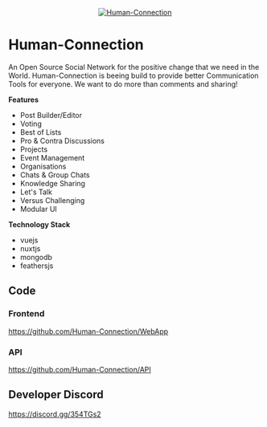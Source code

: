 <p align="center">
  <a href="https://human-connection.org"><img align="center" src="https://github.com/Human-Connection/Human-Connection/blob/master/lets_get_together_2.png" alt="Human-Connection" /></a>
</p>

# Human-Connection

An Open Source Social Network for the positive change that we need in the World.
Human-Connection is beeing build to provide better Communication Tools for everyone.
We want to do more than comments and sharing!

**Features**
- Post Builder/Editor
- Voting
- Best of Lists
- Pro & Contra Discussions
- Projects
- Event Management
- Organisations
- Chats & Group Chats
- Knowledge Sharing
- Let's Talk
- Versus Challenging
- Modular UI

**Technology Stack**
- vuejs
- nuxtjs
- mongodb
- feathersjs

## Code

### Frontend
https://github.com/Human-Connection/WebApp

### API
https://github.com/Human-Connection/API

## Developer Discord
https://discord.gg/354TGs2
